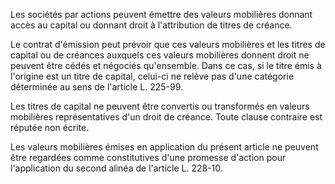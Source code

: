 Les sociétés par actions peuvent émettre des valeurs mobilières donnant accès au capital ou donnant droit à l'attribution de titres de créance. 


  

  

Le contrat d'émission peut prévoir que ces valeurs mobilières et les titres de capital ou de créances auxquels ces valeurs mobilières donnent droit ne peuvent être cédés et négociés qu'ensemble. Dans ce cas, si le titre émis à l'origine est un titre de capital, celui-ci ne relève pas d'une catégorie déterminée au sens de l'article L. 225-99.



  

Les titres de capital ne peuvent être convertis ou transformés en valeurs mobilières représentatives d'un droit de créance. Toute clause contraire est réputée non écrite. 


  

Les valeurs mobilières émises en application du présent article ne peuvent être regardées comme constitutives d'une promesse d'action pour l'application du second alinéa de l'article L. 228-10.


  
